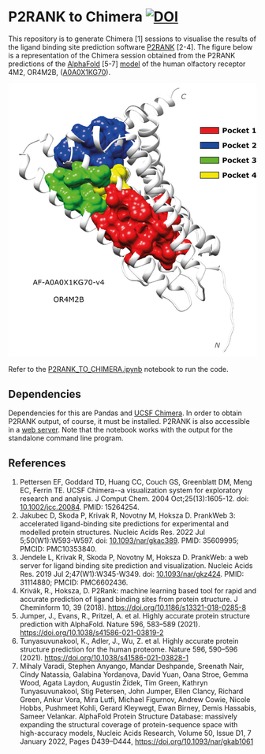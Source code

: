 # P2RANK to Chimera [![DOI](https://zenodo.org/badge/731140585.svg)](https://zenodo.org/doi/10.5281/zenodo.10371291)

This repository is to generate Chimera [1] sessions to visualise the results of the ligand binding site prediction software [P2RANK](https://prankweb.cz/) [2-4]. The figure below is a representation of the Chimera session obtained from the P2RANK predictions of the [AlphaFold](https://alphafold.ebi.ac.uk/) [5-7] [model](https://alphafold.ebi.ac.uk/entry/A0A0X1KG70) of the human olfactory receptor 4M2, OR4M2B, ([A0A0X1KG70](https://www.uniprot.org/uniprotkb/A0A0X1KG70/entry)).

![alt text](img/A0A0X1KG70_figure.png)

Refer to the [P2RANK_TO_CHIMERA.ipynb](https://github.com/JavierSanchez-Utges/P2RANK_to_Chimera/blob/master/P2RANK_TO_CHIMERA.ipynb) notebook to run the code.


## Dependencies

Dependencies for this are Pandas and [UCSF Chimera](https://www.cgl.ucsf.edu/chimera/). In order to obtain P2RANK output, of course, it must be installed. P2RANK is also accessible in a [web server](https://prankweb.cz/). Note that the notebook works with the output for the standalone command line program.

## References
1. Pettersen EF, Goddard TD, Huang CC, Couch GS, Greenblatt DM, Meng EC, Ferrin TE. UCSF Chimera--a visualization system for exploratory research and analysis. J Comput Chem. 2004 Oct;25(13):1605-12. doi: [10.1002/jcc.20084](https://onlinelibrary.wiley.com/doi/10.1002/jcc.20084). PMID: 15264254.
2. Jakubec D, Skoda P, Krivak R, Novotny M, Hoksza D. PrankWeb 3: accelerated ligand-binding site predictions for experimental and modelled protein structures. Nucleic Acids Res. 2022 Jul 5;50(W1):W593-W597. doi: [10.1093/nar/gkac389](https://doi.org/10.1093/nar/gkac389). PMID: 35609995; PMCID: PMC10353840.
3. Jendele L, Krivak R, Skoda P, Novotny M, Hoksza D. PrankWeb: a web server for ligand binding site prediction and visualization. Nucleic Acids Res. 2019 Jul 2;47(W1):W345-W349. doi: [10.1093/nar/gkz424](https://doi.org/10.1093/nar/gkz424). PMID: 31114880; PMCID: PMC6602436.
4. Krivák, R., Hoksza, D. P2Rank: machine learning based tool for rapid and accurate prediction of ligand binding sites from protein structure. J Cheminform 10, 39 (2018). https://doi.org/10.1186/s13321-018-0285-8
5. Jumper, J., Evans, R., Pritzel, A. et al. Highly accurate protein structure prediction with AlphaFold. Nature 596, 583–589 (2021). https://doi.org/10.1038/s41586-021-03819-2
6. Tunyasuvunakool, K., Adler, J., Wu, Z. et al. Highly accurate protein structure prediction for the human proteome. Nature 596, 590–596 (2021). https://doi.org/10.1038/s41586-021-03828-1
7. Mihaly Varadi, Stephen Anyango, Mandar Deshpande, Sreenath Nair, Cindy Natassia, Galabina Yordanova, David Yuan, Oana Stroe, Gemma Wood, Agata Laydon, Augustin Žídek, Tim Green, Kathryn Tunyasuvunakool, Stig Petersen, John Jumper, Ellen Clancy, Richard Green, Ankur Vora, Mira Lutfi, Michael Figurnov, Andrew Cowie, Nicole Hobbs, Pushmeet Kohli, Gerard Kleywegt, Ewan Birney, Demis Hassabis, Sameer Velankar. AlphaFold Protein Structure Database: massively expanding the structural coverage of protein-sequence space with high-accuracy models, Nucleic Acids Research, Volume 50, Issue D1, 7 January 2022, Pages D439–D444, https://doi.org/10.1093/nar/gkab1061
